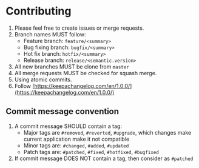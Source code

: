 # Contributing

1. Please feel free to create issues or merge requests.
2. Branch names MUST follow:
    - Feature branch: `feature/<summary>`
    - Bug fixing branch: `bugfix/<summary>`
    - Hot fix branch: `hotfix/<summary>`
    - Release branch: `release/<semantic.version>`
3. All new branches MUST be clone from `master`
4. All merge requests MUST be checked for squash merge.
5. Using atomic commits.
6. Follow [https://keepachangelog.com/en/1.0.0/](https://keepachangelog.com/en/1.0.0/)

## Commit message convention

1. A commit message SHOULD contain a tag:
    - Major tags are `#removed`, `#reverted`, `#upgrade`, which changes make current application make it not compatible
    - Minor tags are: `#changed`,  `#added`, `#updated`
    - Patch tags are: `#patched`, `#fixed`, `#hotfixed`, `#bugfixed` 
2. If commit message DOES NOT contain a tag, then consider as `#patched`